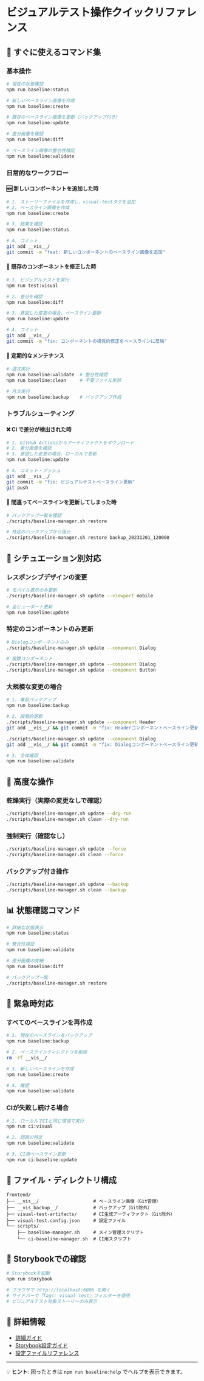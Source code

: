 # ビジュアルテスト操作クイックリファレンス

## 🚀 すぐに使えるコマンド集

### 基本操作

```bash
# 現在の状態確認
npm run baseline:status

# 新しいベースライン画像を作成
npm run baseline:create

# 既存のベースライン画像を更新（バックアップ付き）
npm run baseline:update

# 差分画像を確認
npm run baseline:diff

# ベースライン画像の整合性検証
npm run baseline:validate
```

### 日常的なワークフロー

#### 🆕 新しいコンポーネントを追加した時

```bash
# 1. ストーリーファイルを作成し、visual-testタグを追加
# 2. ベースライン画像を作成
npm run baseline:create

# 3. 結果を確認
npm run baseline:status

# 4. コミット
git add __vis__/
git commit -m "feat: 新しいコンポーネントのベースライン画像を追加"
```

#### 🔧 既存のコンポーネントを修正した時

```bash
# 1. ビジュアルテストを実行
npm run test:visual

# 2. 差分を確認
npm run baseline:diff

# 3. 意図した変更の場合、ベースライン更新
npm run baseline:update

# 4. コミット
git add __vis__/
git commit -m "fix: コンポーネントの視覚的修正をベースラインに反映"
```

#### 🧹 定期的なメンテナンス

```bash
# 週次実行
npm run baseline:validate  # 整合性確認
npm run baseline:clean     # 不要ファイル削除

# 月次実行
npm run baseline:backup    # バックアップ作成
```

### トラブルシューティング

#### ❌ CI で差分が検出された時

```bash
# 1. GitHub Actionsからアーティファクトをダウンロード
# 2. 差分画像を確認
# 3. 意図した変更の場合、ローカルで更新
npm run baseline:update

# 4. コミット・プッシュ
git add __vis__/
git commit -m "fix: ビジュアルテストベースライン更新"
git push
```

#### 🔄 間違ってベースラインを更新してしまった時

```bash
# バックアップ一覧を確認
./scripts/baseline-manager.sh restore

# 特定のバックアップから復元
./scripts/baseline-manager.sh restore backup_20231201_120000
```

## 🎯 シチュエーション別対応

### レスポンシブデザインの変更

```bash
# モバイル表示のみ更新
./scripts/baseline-manager.sh update --viewport mobile

# 全ビューポート更新
npm run baseline:update
```

### 特定のコンポーネントのみ更新

```bash
# Dialogコンポーネントのみ
./scripts/baseline-manager.sh update --component Dialog

# 複数コンポーネント
./scripts/baseline-manager.sh update --component Dialog
./scripts/baseline-manager.sh update --component Button
```

### 大規模な変更の場合

```bash
# 1. 事前バックアップ
npm run baseline:backup

# 2. 段階的更新
./scripts/baseline-manager.sh update --component Header
git add __vis__/ && git commit -m "fix: Headerコンポーネントベースライン更新"

./scripts/baseline-manager.sh update --component Dialog
git add __vis__/ && git commit -m "fix: Dialogコンポーネントベースライン更新"

# 3. 全体確認
npm run baseline:validate
```

## 🔧 高度な操作

### 乾燥実行（実際の変更なしで確認）

```bash
./scripts/baseline-manager.sh update --dry-run
./scripts/baseline-manager.sh clean --dry-run
```

### 強制実行（確認なし）

```bash
./scripts/baseline-manager.sh update --force
./scripts/baseline-manager.sh clean --force
```

### バックアップ付き操作

```bash
./scripts/baseline-manager.sh update --backup
./scripts/baseline-manager.sh clean --backup
```

## 📊 状態確認コマンド

```bash
# 詳細な状態表示
npm run baseline:status

# 整合性検証
npm run baseline:validate

# 差分画像の詳細
npm run baseline:diff

# バックアップ一覧
./scripts/baseline-manager.sh restore
```

## 🚨 緊急時対応

### すべてのベースラインを再作成

```bash
# 1. 現在のベースラインをバックアップ
npm run baseline:backup

# 2. ベースラインディレクトリを削除
rm -rf __vis__/

# 3. 新しいベースラインを作成
npm run baseline:create

# 4. 確認
npm run baseline:validate
```

### CIが失敗し続ける場合

```bash
# 1. ローカルでCIと同じ環境で実行
npm run ci:visual

# 2. 問題の特定
npm run baseline:validate

# 3. CI用ベースライン更新
npm run ci:baseline:update
```

## 📁 ファイル・ディレクトリ構成

```
frontend/
├── __vis__/                    # ベースライン画像（Git管理）
├── __vis_backup__/             # バックアップ（Git除外）
├── visual-test-artifacts/      # CI生成アーティファクト（Git除外）
├── visual-test.config.json     # 設定ファイル
└── scripts/
    ├── baseline-manager.sh     # メイン管理スクリプト
    └── ci-baseline-manager.sh  # CI用スクリプト
```

## 🎨 Storybookでの確認

```bash
# Storybookを起動
npm run storybook

# ブラウザで http://localhost:6006 を開く
# サイドバーで「Tags: visual-test」フィルターを使用
# ビジュアルテスト対象ストーリーのみ表示
```

## 📖 詳細情報

- [詳細ガイド](./ビジュアルテストベースライン管理ガイド.md)
- [Storybook設定ガイド](./Storybookビジュアルテスト設定ガイド.md)
- [設定ファイルリファレンス](../visual-test.config.json)

---

💡 **ヒント**: 困ったときは `npm run baseline:help` でヘルプを表示できます。